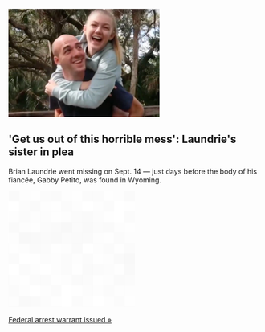 
!['Get us out of this horrible mess': Laundrie's sister in plea](./20211005115849.png)
## 'Get us out of this horrible mess': Laundrie's sister in plea

Brian Laundrie went missing on Sept. 14 — just days before the body of his fiancée, Gabby Petito, was found in Wyoming.

![pic](../square_bg.png)

[Federal arrest warrant issued »](https://www.yahoo.com/gma/brian-laundries-sister-urges-him-102805291.html)
